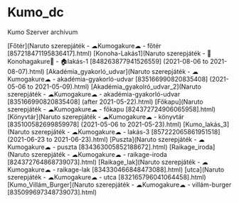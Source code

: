 # Kumo_dc
Kumo Szerver archívum

[Főtér](Naruto szerepjáték - ☁Kumogakure☁ - főtér [857218471195836417].html)
[Konoha-Lakás1](Naruto szerepjáték - 🍃Konohagakure🍃 - 🏠lakás-1 [848263877941526559] (2021-08-06 to 2021-08-07).html)
[Akadémia_gyakorló_udvar](Naruto szerepjáték - ☁Kumogakure☁ - akadémia-gyakorló-udvar [835166990820835408] (2021-05-06 to 2021-05-09).html)
[Akadémia_gyakolró_udvar_2](Naruto szerepjáték - ☁Kumogakure☁ - akadémia-gyakorló-udvar [835166990820835408] (after 2021-05-22).html)
[Főkapu](Naruto szerepjáték - ☁Kumogakure☁ - főkapu [824372724906065958].html)
[Könyvtár](Naruto szerepjáték - ☁Kumogakure☁ - könyvtár [835100582699859978] (2021-05-06 to 2021-05-23).html)
[Kumo_lakás_3](Naruto szerepjáték - ☁Kumogakure☁ - lakás-3 [857222065861951518] (2021-06-23 to 2021-06-23).html)
[Puszta](Naruto szerepjáték - ☁Kumogakure☁ - puszta [834363005852188672].html)
[Raikage_iroda](Naruto szerepjáték - ☁Kumogakure☁ - raikage-iroda [824372764868739073].html)
[Raikage_lak](Naruto szerepjáték - ☁Kumogakure☁ - raikage-lak [834330466848473088].html)
[utca](Naruto szerepjáték - ☁Kumogakure☁ - utca [832165796041064458].html)
[Kumo_Villám_Burger](Naruto szerepjáték - ☁Kumogakure☁ - villám-burger [835099697348739073].html)
[]()
